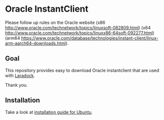 # Oracle InstantClient

Please follow up rules on the Oracle website (x86 http://www.oracle.com/technetwork/topics/linuxsoft-082809.html) (x64 http://www.oracle.com/technetwork/topics/linuxx86-64soft-092277.html) (arm64 https://www.oracle.com/database/technologies/instant-client/linux-arm-aarch64-downloads.html).

## Goal

This repository provides easy to download Oracle instantclient that are used with [Laradock](https://github.com/laradock/laradock).

Thank you.

## Installation

Take a look at [installation guide for Ubuntu](https://help.ubuntu.com/community/Oracle%20Instant%20Client).
